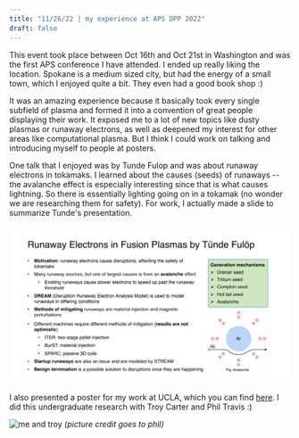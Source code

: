 ```yaml
---
title: "11/26/22 | my experience at APS DPP 2022"
draft: false
---
```


This event took place between Oct 16th and Oct 21st in Washington and 
was the first APS conference I have attended. I ended up really liking the
location. Spokane is a medium sized city, but had the energy of a small town,
which I enjoyed quite a bit. They even had a good book shop :)

It was an amazing experience because it basically took every single subfield 
of plasma and formed it into a convention of great people displaying their
work.
It exposed me to a lot of new topics like dusty plasmas or runaway electrons, 
as well as deepened my interest for other areas like computational plasma. 
But I think I could work on talking and introducing myself to people at posters.

One talk that I enjoyed was by Tunde Fulop and was about runaway electrons 
in tokamaks. 
I learned about the causes (seeds) of runaways -- the avalanche effect is 
especially interesting since that is what causes lightning. 
So there is essentially lighting going on in a tokamak (no wonder we are researching 
them for safety). 
For work, I actually made a slide to summarize Tunde's presentation.

![aps slide](/runaways_tunde.png)

I also presented a poster for my work at UCLA, which you can find [here](/poster.pdf).
I did this undergraduate research with Troy Carter and Phil Travis :)

![me and troy](/troy_pic.jpg)
_(picture credit goes to phil)_
